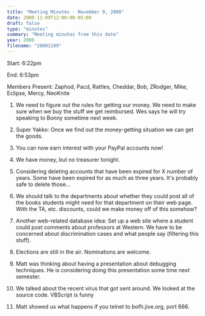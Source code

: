 ```yaml
---
title: "Meeting Minutes - November 9, 2000"
date: 2000-11-09T12:00:00-05:00
draft: false
type: "minutes"
summary: "Meeting minutes from this date"
year: 2000
filename: "20001109"
---
```


Start: 6:22pm </p><p>
End: 6:53pm </p><p>
Members Present: Zaphod, Pacd, Rattles, Cheddar, Bob, ZRodger, Mike, Eclipse, Mercy, NeoKnite </p><p>
1. We need to figure out the rules for getting our money.  We need to make sure when we buy the  stuff we get reimbursed.  Wes says he will try speaking to Bonny sometime next week. </p><p>
2. Super Yakko: Once we find out the money-getting situation we can get the goods. </p><p>
3. You can now earn interest with your PayPal accounts now! </p><p>
4. We have money, but no treasurer tonight. </p><p>
5. Considering deleting accounts that have been expired for X number of years.  Some have been expired for as much as three years.  It's probably safe to delete those... </p><p>
6. We should talk to the departments about whether they could post all of the books students might need for that department on their web page.  With the TA, etc. discounts, could we make money off of this somehow? </p><p>
7. Another web-related database idea:  Set up a web site where a student could post comments about professors at Western.  We have to be concerned about discrimination cases and what people say (filtering this stuff). </p><p>
8. Elections are still in the air.  Nominations are welcome. </p><p>
9. Matt was thinking about having a presentation about debugging techniques.  He is considering doing this presentation some time next semester. </p><p>
10. We talked about the recent virus that got sent around.  We looked at the source code. VBScript is funny </p><p>
11. Matt showed us what happens if you telnet to bofh.jive.org, port 666. </p>
